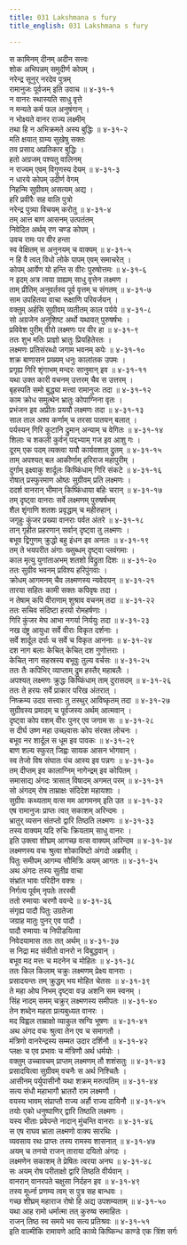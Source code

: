 ```yaml
---
title: 031 Lakshmana s fury
title_english: 031 Lakshmana s fury

---
```

स कामिनम् दीनम् अदीन सत्त्वः  
शोक अभिपन्नम् समुदीर्ण कोपम् ।  
नरेन्द्र सूनुर् नरदेव पुत्रम्  
रामानुजः पूर्वजम् इति उवाच ॥ ४-३१-१  
न वानरः स्थास्यति साधु वृत्ते  
न मन्यते कर्म फल अनुषंगान् ।  
न भोक्ष्यते वानर राज्य लक्ष्मीम्  
तथा हि न अभिक्रमते अस्य बुद्धिः ॥ ४-३१-२  
मति क्षयात् ग्राम्य सुखेषु सक्तः  
तव प्रसाद अप्रतिकार बुद्धिः ।  
हतो अग्रजम् पश्यतु वालिनम्  
न राज्यम् एवम् विगुणस्य देयम् ॥ ४-३१-३  
न धारये कोपम् उदीर्ण वेगम्  
निहन्मि सुग्रीवम् असत्यम् अद्य ।  
हरि प्रवीरैः सह वालि पुत्रो  
नरेन्द्र पुत्र्या विचयम् करोतु ॥ ४-३१-४  
तम् आत्त बाण आसनम् उत्पतंतम्  
निवेदित अर्थम् रण चण्ड कोपम् ।  
उवच रामः पर वीर हन्ता  
स्व वेक्षितम् स अनुनयम् च वाक्यम् ॥ ४-३१-५  
न हि वै त्वत् विधो लोके पापम् एवम् समाचरेत् ।  
कोपम् आर्येण यो हन्ति स वीरः पुरुषोत्तमः ॥ ४-३१-६  
न इदम् अत्र त्वया ग्राह्यम् साधु वृत्तेन लक्ष्मण ।  
ताम् प्रीतिम् अनुवर्तस्व पूर्व वृत्तम् च संगतम् ॥ ४-३१-७  
साम उपहितया वाचा रूक्षाणि परिवर्जयन् ।  
वक्तुम् अर्हसि सुग्रीवम् व्यतीतम् काल पर्यये ॥ ४-३१-८  
सो अग्रजेन अनुशिष्ट अर्थो यथावत् पुरुषर्षभः ।  
प्रविवेश पुरीम् वीरो लक्ष्मणः पर वीर हा ॥ ४-३१-९  
ततः शुभ मतिः प्राज्ञो भ्रातुः प्रियहितेरतः ।  
लक्ष्मणः प्रतिसंरब्धो जगाम भवनम् कपेः ॥ ४-३१-१०  
शक्र बाणासन प्रख्यम् धनुः कालांतक उपमः ।  
प्रगृह्य गिरि शृंगाभम् मन्दरः सानुमान् इव ॥ ४-३१-११  
यथा उक्त कारी वचनम् उत्तरम् चैव स उत्तरम् ।  
बृहस्पति समो बुद्ध्या मत्त्वा रामानुजः तदा ॥ ४-३१-१२  
काम क्रोध समुत्थेन भ्रातुः कोपाग्निना वृतः ।  
प्रभंजन इव अप्रीतः प्रययौ लक्ष्मणः तदा ॥ ४-३१-१३  
साल ताल अश्व कर्णाम् च तरसा पातयन् बलात् ।  
पर्यस्यन् गिरि कूटानि द्रुमान् अन्याम् च वेगितः ॥ ४-३१-१४  
शिलाः च शकली कुर्वन् पद्भ्याम् गज इव आशु गः ।  
दूरम् एक पदम् त्यक्त्वा ययौ कार्यवशात् द्रुतम् ॥ ४-३१-१५  
ताम् अपश्यत् बल आकीर्णाम् हरिराज महापुरीम् ।  
दुर्गाम् इक्ष्वाकु शार्दूलः किष्किंधाम् गिरि संकटे ॥ ४-३१-१६  
रोषात् प्रस्फुरमाण ओष्ठः सुग्रीवम् प्रति लक्ष्मणः ।  
ददर्श वानरान् भीमान् किष्किंधाया बहिः चरान् ॥ ४-३१-१७  
तम् दृष्ट्वा वानराः सर्वे लक्ष्मणम् पुरुषर्षभम्  
शैल शृंगाणि शतशः प्रवृद्धाम् च महीरुहान् ।  
जगृहुः कुंजर प्रख्या वानराः पर्वत अंतरे ॥ ४-३१-१८  
तान् गृहीत प्रहरणान् सर्वान् दृष्ट्वा तु लक्ष्मणः ।  
बभूव द्विगुणम् क्रुद्धो बहु इंधन इव अनलः ॥ ४-३१-१९  
तम् ते भयपरीत अंगाः ख्सुब्धम् दृष्ट्वा प्लवंगमाः ।  
काल मृत्यु युगांताअभम् शतशो विद्रुता दिशः ॥ ४-३१-२०  
ततः सुग्रीव भवनम् प्रविश्य हरिपुंगवाः ।  
क्रोधम् आगमनम् चैव लक्ष्मणस्य न्यवेदयन् ॥ ४-३१-२१  
तारया सहितः कामी सक्तः कपिवृषः तदा ।  
न तेषाम् कपि वीराणाम् शुश्राव वचनम् तदा ॥ ४-३१-२२  
ततः सचिव संदिष्टा हरयो रोमहर्षणाः ।  
गिरि कुंजर मेघ आभा नगर्या निर्ययुः तदा ॥ ४-३१-२३  
नख दंष्ट्र आयुधा सर्वे वीराः विकृत दर्शनाः ।  
सर्वे शार्दूल दर्पाः च सर्वे च विकृत आननाः ॥ ४-३१-२४  
दश नाग बलाः केचित् केचित् दश गुणोत्तराः ।  
केचित् नाग सहस्रस्य बभूवुः तुल्य वर्चसः ॥ ४-३१-२५  
ततः तैः कपिभिर् व्याप्ताम् द्रुम हस्तैर् महाबलैः ।  
अपश्यत् लक्ष्मणः क्रुद्धः किष्किंधाम् ताम् दुरासदम् ॥ ४-३१-२६  
ततः ते हरयः सर्वे प्राकार परिख अंतरात् ।  
निष्क्रम्य उदग्र सत्त्वाः तु तस्थुर् आविष्कृतम् तदा ॥ ४-३१-२७  
सुग्रीवस्य प्रमादम् च पूर्वजस्य अर्थम् आत्मवान् ।  
दृष्ट्वा कोप वशम् वीरः पुनर् एव जगाम सः ॥ ४-३१-२८  
स दीर्घ उष्ण महा उच्छ्वासः कोप संरक्त लोचनः ।  
बभूव नर शार्दूल स धूम इव पावकः ॥ ४-३१-२९  
बाण शल्य स्फुरत् जिह्वः सायक आसन भोगवान् ।  
स्व तेजो विष संघातः पंच आस्य इव पन्नगः ॥ ४-३१-३०  
तम् दीप्तम् इव कालाग्निम् नागेन्द्रम् इव कोपितम् ।  
समासाद्य अंगदः त्रासात् विषादम् अगमत् परम् ॥ ४-३१-३१  
सो अंगदम् रोष ताम्राक्षः संदिदेश महायशाः ।  
सुग्रीवः कथ्यताम् वत्स मम आगमनम् इति उत ॥ ४-३१-३२  
एष रामानुजः प्राप्तः त्वत् सकाशम् अरिन्दमः ।  
भ्रातुर् व्यसन संतप्तो द्वारि तिष्ठति लक्ष्मणः ॥ ४-३१-३३  
तस्य वाक्यम् यदि रुचिः क्रियताम् साधु वानरः ।  
इति उक्त्वा शीघ्रम् आगच्छ वत्स वाक्यम् अरिन्दम ॥ ४-३१-३४  
लक्ष्मणस्य वचः श्रुत्वा शोकाविष्टो अंगदो अब्रवीत् ।  
पितुः समीपम् आगम्य सौमित्रिः अयम् आगतः ॥ ४-३१-३५  
अथ अंगदः तस्य सुतीव्र वाचा  
संभ्रांत भावः परिदीन वक्त्रः ।  
निर्गत्य पूर्वम् नृपतेः तरस्वी  
ततो रुमायाः चरणौ ववन्दे ॥ ४-३१-३६  
संगृह्य पादौ पितुः उग्रतेजा  
जग्राह मातुः पुनर् एव पादौ ।  
पादौ रुमायाः च निपीडयित्वा  
निवेदयामास ततः तत् अर्थम् ॥ ४-३१-३७  
स निद्रा मद संवीतो वानरो न विबुद्धवान् ।  
बभूव मद मत्तः च मदनेन च मोहितः ॥ ४-३१-३८  
ततः किल किलाम् चक्रुः लक्ष्मणम् प्रेक्ष्य वानराः ।  
प्रसादयन्तः तम् क्रुद्धम् भय मोहित चेतसः ॥ ४-३१-३९  
ते महा ओघ निभम् दृष्ट्वा वज्र अशनि सम स्वनम् ।  
सिंह नादम् समम् चक्रुर् लक्ष्मणस्य समीपतः ॥ ४-३१-४०  
तेन शब्देन महता प्रत्यबुध्यत वानरः ।  
मद विह्वल ताम्राक्षो व्याकुल स्रग्वि भूषणः ॥ ४-३१-४१  
अथ अंगद वचः श्रुत्वा तेन एव च समागतौ ।  
मंत्रिणो वानरेन्द्रस्य सम्मत उदार दर्शिनौ ॥ ४-३१-४२  
प्लक्षः च एव प्रभावः च मंत्रिणौ अर्थ धर्मयोः ।  
वक्तुम् उच्चावचम् प्राप्तम् लक्ष्मणम् तौ शशंसतुः ॥ ४-३१-४३  
प्रसादयित्वा सुग्रीवम् वचनैः स अर्थ निश्चितैः ।  
आसीनम् पर्युपासीनौ यथा शक्रम् मरुत्पतिम् ॥ ४-३१-४४  
सत्य संधौ महाभागौ भ्रातरौ राम लक्ष्मणौ ।  
वयस्य भावम् संप्राप्तौ राज्य अर्हौ राज्य दायिनौ ॥ ४-३१-४५  
तयोः एको धनुष्पाणिर् द्वारि तिष्ठति लक्ष्मणः ।  
यस्य भीताः प्रवेपन्ते नादान् मुंचन्ति वानराः ॥ ४-३१-४६  
स एष राघव भ्राता लक्ष्मणो वाक्य सारथिः ।  
व्यवसाय रथः प्राप्तः तस्य रामस्य शासनात् ॥ ४-३१-४७  
अयम् च तनयो राजन् ताराया दयितो अंगदः ।  
लक्ष्मणेन सकाशम् ते प्रेषितः त्वरया अनघ ॥ ४-३१-४८  
सः अयम् रोष परीताक्षो द्वारि तिष्ठति वीर्यवान् ।  
वानरान् वानरपते चक्षुसा निर्दहन इव ॥ ४-३१-४९  
तस्य मूर्ध्ना प्रणम्य त्वम् स पुत्र सह बान्धवः ।  
गच्छ शीघ्रम् महाराज रोषो हि अद्य उपशम्यताम् ॥ ४-३१-५०  
यथा आह रामो धर्मात्मा तत् कुरुष्व समाहितः ।  
राजन् तिष्ठ स्व समये भव सत्य प्रतिश्रवः ॥ ४-३१-५१  
इति वाल्मीकि रामायणे आदि काव्ये किष्किन्ध काण्डे एक त्रिंश सर्गः